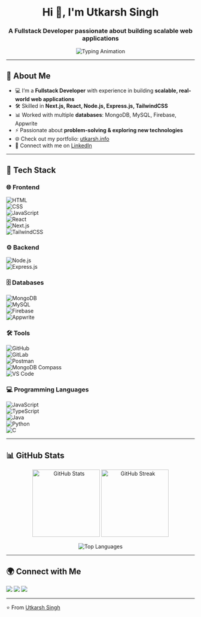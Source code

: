 <!-- Profile Header -->
<h1 align="center">Hi 👋, I'm Utkarsh Singh</h1>
<h3 align="center">A Fullstack Developer passionate about building scalable web applications</h3>

<!-- Typing SVG Animation -->
<p align="center">
  <img src="https://readme-typing-svg.demolab.com?font=Fira+Code&size=22&pause=1000&color=00C0A7&width=500&lines=Fullstack+Web+Developer;MERN+Stack+Enthusiast;Open+Source+Contributor;Tech+Content+Creator" alt="Typing Animation" />
</p>

---

## 🚀 About Me  

- 💻 I’m a **Fullstack Developer** with experience in building **scalable, real-world web applications**  
- 🛠️ Skilled in **Next.js, React, Node.js, Express.js, TailwindCSS**  
- 📊 Worked with multiple **databases**: MongoDB, MySQL, Firebase, Appwrite  
- ⚡ Passionate about **problem-solving & exploring new technologies**  
- 🌐 Check out my portfolio: [utkarsh.info](https://utkarsh.info)  
- 💼 Connect with me on [LinkedIn](https://linkedin.com/in/realutkarshh)  

---

## 🧰 Tech Stack  

### 🌐 Frontend  
![HTML](https://img.shields.io/badge/HTML5-E34F26?style=for-the-badge&logo=html5&logoColor=white)  
![CSS](https://img.shields.io/badge/CSS3-1572B6?style=for-the-badge&logo=css3&logoColor=white)  
![JavaScript](https://img.shields.io/badge/JavaScript-323330?style=for-the-badge&logo=javascript&logoColor=F7DF1E)  
![React](https://img.shields.io/badge/React-20232A?style=for-the-badge&logo=react&logoColor=61DAFB)  
![Next.js](https://img.shields.io/badge/Next.js-000000?style=for-the-badge&logo=nextdotjs&logoColor=white)  
![TailwindCSS](https://img.shields.io/badge/TailwindCSS-06B6D4?style=for-the-badge&logo=tailwindcss&logoColor=white)  

### ⚙️ Backend  
![Node.js](https://img.shields.io/badge/Node.js-339933?style=for-the-badge&logo=node.js&logoColor=white)  
![Express.js](https://img.shields.io/badge/Express.js-000000?style=for-the-badge&logo=express&logoColor=white)  

### 🗄️ Databases  
![MongoDB](https://img.shields.io/badge/MongoDB-4EA94B?style=for-the-badge&logo=mongodb&logoColor=white)  
![MySQL](https://img.shields.io/badge/MySQL-4479A1?style=for-the-badge&logo=mysql&logoColor=white)  
![Firebase](https://img.shields.io/badge/Firebase-FFCA28?style=for-the-badge&logo=firebase&logoColor=black)  
![Appwrite](https://img.shields.io/badge/Appwrite-F02E65?style=for-the-badge&logo=appwrite&logoColor=white)  

### 🛠️ Tools  
![GitHub](https://img.shields.io/badge/GitHub-181717?style=for-the-badge&logo=github&logoColor=white)  
![GitLab](https://img.shields.io/badge/GitLab-FC6D26?style=for-the-badge&logo=gitlab&logoColor=white)  
![Postman](https://img.shields.io/badge/Postman-FF6C37?style=for-the-badge&logo=postman&logoColor=white)  
![MongoDB Compass](https://img.shields.io/badge/MongoDB%20Compass-47A248?style=for-the-badge&logo=mongodb&logoColor=white)  
![VS Code](https://img.shields.io/badge/VS%20Code-0078d7?style=for-the-badge&logo=visualstudiocode&logoColor=white)  

### 💻 Programming Languages  
![JavaScript](https://img.shields.io/badge/JavaScript-000000?style=for-the-badge&logo=javascript&logoColor=F7DF1E)  
![TypeScript](https://img.shields.io/badge/TypeScript-007ACC?style=for-the-badge&logo=typescript&logoColor=white)  
![Java](https://img.shields.io/badge/Java-007396?style=for-the-badge&logo=java&logoColor=white)  
![Python](https://img.shields.io/badge/Python-3776AB?style=for-the-badge&logo=python&logoColor=white)  
![C](https://img.shields.io/badge/C-00599C?style=for-the-badge&logo=c&logoColor=white)  

---

## 📊 GitHub Stats  

<p align="center">
  <img src="https://github-readme-stats.vercel.app/api?username=realutkarshh&show_icons=true&theme=tokyonight" alt="GitHub Stats" height="180px"/>
  <img src="https://github-readme-streak-stats.herokuapp.com/?user=realutkarshh&theme=tokyonight" alt="GitHub Streak" height="180px"/>
</p>  

<p align="center">
  <img src="https://github-readme-stats.vercel.app/api/top-langs/?username=realutkarshh&layout=compact&theme=tokyonight" alt="Top Languages" />
</p>  

---

## 🌍 Connect with Me  

<p align="left">
<a href="https://linkedin.com/in/realutkarshh" target="_blank"><img src="https://img.shields.io/badge/LinkedIn-0A66C2?style=for-the-badge&logo=linkedin&logoColor=white"/></a>
<a href="https://utkarsh.info" target="_blank"><img src="https://img.shields.io/badge/Portfolio-FF7139?style=for-the-badge&logo=Firefox&logoColor=white"/></a>
<a href="https://github.com/realutkarshh" target="_blank"><img src="https://img.shields.io/badge/GitHub-000000?style=for-the-badge&logo=github&logoColor=white"/></a>
</p>  

---

⭐️ From [Utkarsh Singh](https://github.com/realutkarshh)  
